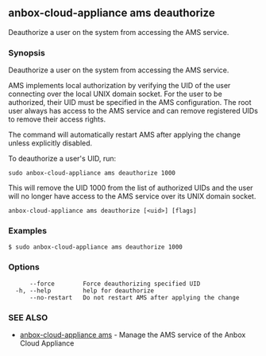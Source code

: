 ## anbox-cloud-appliance ams deauthorize

Deauthorize a user on the system from accessing the AMS service.

### Synopsis

Deauthorize a user on the system from accessing the AMS service.

AMS implements local authorization by verifying the UID of the user connecting
over the local UNIX domain socket. For the user to be authorized, their
UID must be specified in the AMS configuration. The root user always has access
to the AMS service and can remove registered UIDs to remove their access
rights.

The command will automatically restart AMS after applying the change unless
explicitly disabled.

To deauthorize a user's UID, run:

    sudo anbox-cloud-appliance ams deauthorize 1000

This will remove the UID 1000 from the list of authorized UIDs and the user
will no longer have access to the AMS service over its UNIX domain socket.


```
anbox-cloud-appliance ams deauthorize [<uid>] [flags]
```

### Examples

```
$ sudo anbox-cloud-appliance ams deauthorize 1000
```

### Options

```
      --force        Force deauthorizing specified UID
  -h, --help         help for deauthorize
      --no-restart   Do not restart AMS after applying the change
```

### SEE ALSO

* [anbox-cloud-appliance ams](anbox-cloud-appliance_ams.md)	 - Manage the AMS service of the Anbox Cloud Appliance

